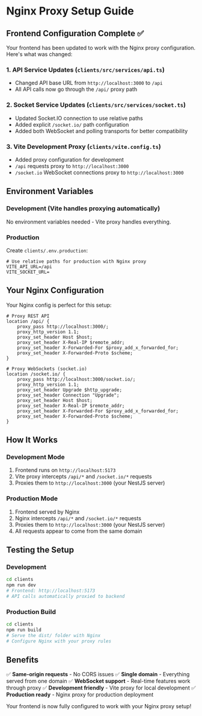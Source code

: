 # Nginx Proxy Setup Guide

## Frontend Configuration Complete ✅

Your frontend has been updated to work with the Nginx proxy configuration. Here's what was changed:

### 1. **API Service Updates** (`clients/src/services/api.ts`)
- Changed API base URL from `http://localhost:3000` to `/api`
- All API calls now go through the `/api/` proxy path

### 2. **Socket Service Updates** (`clients/src/services/socket.ts`)
- Updated Socket.IO connection to use relative paths
- Added explicit `/socket.io/` path configuration
- Added both WebSocket and polling transports for better compatibility

### 3. **Vite Development Proxy** (`clients/vite.config.ts`)
- Added proxy configuration for development
- `/api` requests proxy to `http://localhost:3000`
- `/socket.io` WebSocket connections proxy to `http://localhost:3000`

## Environment Variables

### Development (Vite handles proxying automatically)
No environment variables needed - Vite proxy handles everything.

### Production
Create `clients/.env.production`:
```env
# Use relative paths for production with Nginx proxy
VITE_API_URL=/api
VITE_SOCKET_URL=
```

## Your Nginx Configuration

Your Nginx config is perfect for this setup:

```nginx
# Proxy REST API
location /api/ {
    proxy_pass http://localhost:3000/;
    proxy_http_version 1.1;
    proxy_set_header Host $host;
    proxy_set_header X-Real-IP $remote_addr;
    proxy_set_header X-Forwarded-For $proxy_add_x_forwarded_for;
    proxy_set_header X-Forwarded-Proto $scheme;
}

# Proxy WebSockets (socket.io)
location /socket.io/ {
    proxy_pass http://localhost:3000/socket.io/;
    proxy_http_version 1.1;
    proxy_set_header Upgrade $http_upgrade;
    proxy_set_header Connection "Upgrade";
    proxy_set_header Host $host;
    proxy_set_header X-Real-IP $remote_addr;
    proxy_set_header X-Forwarded-For $proxy_add_x_forwarded_for;
    proxy_set_header X-Forwarded-Proto $scheme;
}
```

## How It Works

### Development Mode
1. Frontend runs on `http://localhost:5173`
2. Vite proxy intercepts `/api/*` and `/socket.io/*` requests
3. Proxies them to `http://localhost:3000` (your NestJS server)

### Production Mode
1. Frontend served by Nginx
2. Nginx intercepts `/api/*` and `/socket.io/*` requests
3. Proxies them to `http://localhost:3000` (your NestJS server)
4. All requests appear to come from the same domain

## Testing the Setup

### Development
```bash
cd clients
npm run dev
# Frontend: http://localhost:5173
# API calls automatically proxied to backend
```

### Production Build
```bash
cd clients
npm run build
# Serve the dist/ folder with Nginx
# Configure Nginx with your proxy rules
```

## Benefits

✅ **Same-origin requests** - No CORS issues
✅ **Single domain** - Everything served from one domain
✅ **WebSocket support** - Real-time features work through proxy
✅ **Development friendly** - Vite proxy for local development
✅ **Production ready** - Nginx proxy for production deployment

Your frontend is now fully configured to work with your Nginx proxy setup!
